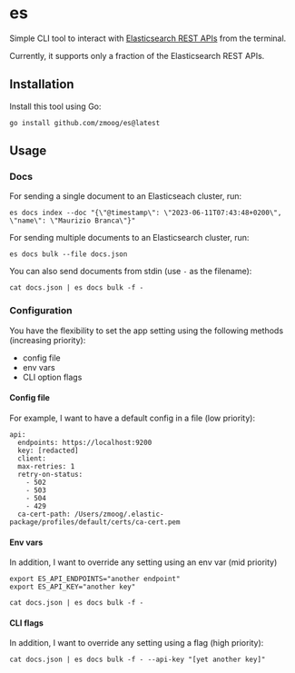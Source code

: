 # es

Simple CLI tool to interact with [Elasticsearch REST APIs](https://www.elastic.co/guide/en/elasticsearch/reference/current/rest-apis.html) from the terminal.

Currently, it supports only a fraction of the Elasticsearch REST APIs.

## Installation

Install this tool using Go:

    go install github.com/zmoog/es@latest

## Usage

### Docs

For sending a single document to an Elasticseach cluster, run:

    es docs index --doc "{\"@timestamp\": \"2023-06-11T07:43:48+0200\", \"name\": \"Maurizio Branca\"}"

For sending multiple documents to an Elasticsearch cluster, run:

    es docs bulk --file docs.json

You can also send documents from stdin (use `-` as the filename):

    cat docs.json | es docs bulk -f -

### Configuration

You have the flexibility to set the app setting using the following methods (increasing priority):

- config file
- env vars
- CLI option flags

#### Config file

For example, I want to have a default config in a file (low priority):

    api:
      endpoints: https://localhost:9200
      key: [redacted]
      client:
      max-retries: 1
      retry-on-status:
        - 502
        - 503
        - 504
        - 429
      ca-cert-path: /Users/zmoog/.elastic-package/profiles/default/certs/ca-cert.pem

#### Env vars

In addition, I want to override any setting using an env var (mid priority)

    export ES_API_ENDPOINTS="another endpoint"
    export ES_API_KEY="another key"

    cat docs.json | es docs bulk -f -

#### CLI flags

In addition, I want to override any setting using a flag (high priority):

    cat docs.json | es docs bulk -f - --api-key "[yet another key]"
